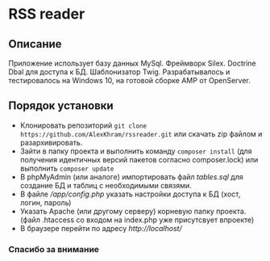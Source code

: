 # RSS reader
## Описание
Приложение использует базу данных MySql. Фреймворк Silex. Doctrine Dbal для доступа к БД. Шаблонизатор Twig.
Разрабатывалось и тестировалось на Windows 10, на готовой сборке AMP от OpenServer.
## Порядок установки
* Клонировать репозиторий ```git clone https://github.com/AlexKhram/rssreader.git``` или скачать zip файлом и разархивировать.
* Зайти в папку проекта и выполнить команду ```composer install``` (для получения идентичных версий пакетов согласно composer.lock) или выполнить ```composer update```
* В phpMyAdmin (или аналоге) импортировать файл *tables.sql* для создание БД и таблиц с необходимыми связями.
* В файле */app/config.php* указать настройки доступа к БД (хост, логин, пароль)
* Указать Apache (или другому серверу) корневую папку проекта. (файл .htaccess со входом на index.php уже присутсвует впроекте)
* В браузере перейти по адресу *http://localhost/*

### Спасибо за внимание
